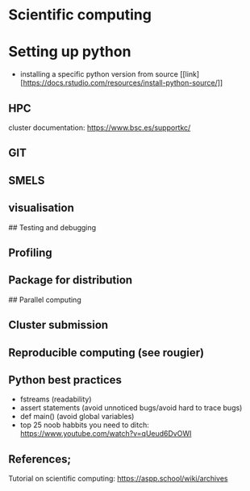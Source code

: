 

# Scientific computing

# Setting up python
- installing a specific python version from source [[link][https://docs.rstudio.com/resources/install-python-source/]]

## HPC

cluster documentation: https://www.bsc.es/supportkc/

## GIT

## SMELS

## visualisation

## Testing and debugging

## Profiling

## Package for distribution

## Parallel computing

## Cluster submission

## Reproducible computing (see rougier)

## Python best practices

- fstreams (readability)
- assert statements (avoid unnoticed bugs/avoid hard to trace bugs)
- def main() (avoid global variables)
- top 25 noob habbits you need to ditch: https://www.youtube.com/watch?v=qUeud6DvOWI


## References;

Tutorial on scientific computing:
https://aspp.school/wiki/archives
